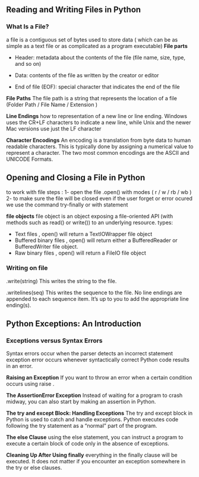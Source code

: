 ## Reading and Writing Files in Python
### What Is a File?
a file is a contiguous set of bytes used to store data ( which can be as simple as a text file or as complicated as a program executable)
**File parts**
- Header: metadata about the contents of the file (file name, size, type, and so on)

- Data: contents of the file as written by the creator or editor

- End of file (EOF): special character that indicates the end of the file

**File Paths**
The file path is a string that represents the location of a file (Folder Path  / File Name / Extension )

**Line Endings**
how to representation of a new line or line ending.
Windows uses the CR+LF characters to indicate a new line, while Unix and the newer Mac versions use just the LF character

**Character Encodings**
An encoding is a translation from byte data to human readable characters.
This is typically done by assigning a numerical value to represent a character.
The two most common encodings are the ASCII and UNICODE Formats.

## Opening and Closing a File in Python
to work with file steps :
1- open the file .open() with modes ( r / w / rb / wb ) 
2- to make sure the file will be closed even if the user forget or error ocured we use the command try-finally or with statement

**file objects**
file object is  an object exposing a file-oriented API (with methods such as read() or write()) to an underlying resource.
types:
- Text files , open() will return a TextIOWrapper file object
- Buffered binary files , open() will return either a BufferedReader or BufferedWriter file object.
- Raw binary files , open() will return a FileIO file object

### Writing on file 
.write(string)	This writes the string to the file.

.writelines(seq)	This writes the sequence to the file. No line endings are appended to each sequence item. 
It’s up to you to add the appropriate line ending(s).



## Python Exceptions: An Introduction
### Exceptions versus Syntax Errors
Syntax errors occur when the parser detects an incorrect statement
exception error occurs whenever syntactically correct Python code results in an error.

**Raising an Exception**
If you want to throw an error when a certain condition occurs using raise .

**The AssertionError Exception**
Instead of waiting for a program to crash midway, you can also start by making an assertion in Python. 

**The try and except Block: Handling Exceptions**
The try and except block in Python is used to catch and handle exceptions. 
Python executes code following the try statement as a “normal” part of the program. 

**The else Clause**
using the else statement, you can instruct a program to execute a certain block of code only in the absence of exceptions.

**Cleaning Up After Using finally**
everything in the finally clause will be executed. It does not matter if you encounter an exception somewhere in the try or else clauses.

